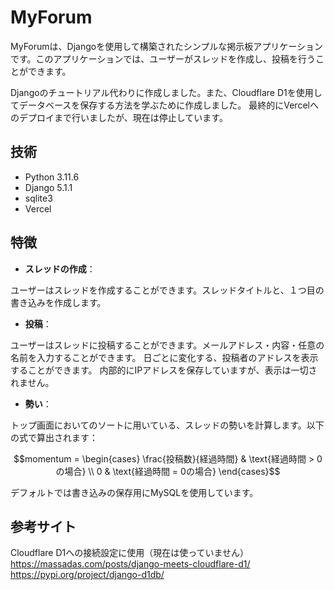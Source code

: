 # MyForum

MyForumは、Djangoを使用して構築されたシンプルな掲示板アプリケーションです。このアプリケーションでは、ユーザーがスレッドを作成し、投稿を行うことができます。

Djangoのチュートリアル代わりに作成しました。また、Cloudflare D1を使用してデータベースを保存する方法を学ぶために作成しました。
最終的にVercelへのデプロイまで行いましたが、現在は停止しています。

## 技術
- Python 3.11.6
- Django 5.1.1
- sqlite3
- Vercel

## 特徴
- **スレッドの作成**：

ユーザーはスレッドを作成することができます。スレッドタイトルと、１つ目の書き込みを作成します。

- **投稿**：

ユーザーはスレッドに投稿することができます。メールアドレス・内容・任意の名前を入力することができます。
日ごとに変化する、投稿者のアドレスを表示することができます。
内部的にIPアドレスを保存していますが、表示は一切されません。

- **勢い**：

トップ画面においてのソートに用いている、スレッドの勢いを計算します。以下の式で算出されます：

```math
momentum = \begin{cases}
\frac{投稿数}{経過時間} & \text{経過時間 > 0の場合} \\
0 & \text{経過時間 = 0の場合}
\end{cases}
```


デフォルトでは書き込みの保存用にMySQLを使用しています。

## 参考サイト
Cloudflare D1への接続設定に使用（現在は使っていません）
https://massadas.com/posts/django-meets-cloudflare-d1/
https://pypi.org/project/django-d1db/